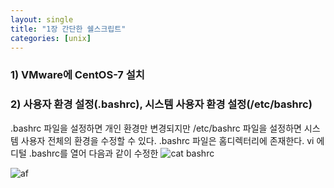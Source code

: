 ```yaml
---
layout: single
title: "1장 간단한 쉘스크립트"
categories: [unix]
---
```


### 1) VMware에 CentOS-7 설치


### 2) 사용자 환경 설정(.bashrc), 시스템 사용자 환경 설정(/etc/bashrc) 
.bashrc 파일을 설정하면 개인 환경만 변경되지만 /etc/bashrc 파일을 설정하면 시스템 사용자 전체의 환경을 수정할 수 있다.
.bashrc 파일은 홈디렉터리에 존재한다. vi 에디털 .bashrc를 열어 다음과 같이 수정한
![cat bashrc](https://github.com/hyunchan123/hyunchan123.github.io/assets/48408195/2b046749-6aaf-4cc0-977c-10cebba5bd3a)

![af](https://github.com/hyunchan123/hyunchan123.github.io/assets/48408195/399a6516-1787-4e39-bb7b-418e2622443c)

